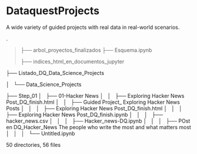 # DataquestProjects
A wide variety of guided projects with real data in real-world scenarios.

.
>├── arbol_proyectos_finalizados
>├── Esquema.ipynb
>
>├── indices_html_en_documentos_jupyter

├── Listado_DQ_Data_Science_Projects

│   └── Data_Science_Projects

├── Step_01
│   ├── 01-Hacker News
│   │   ├── Exploring Hacker News Post_DQ_finish.html
│   │   ├── Guided Project_ Exploring Hacker News Posts
│   │   │   ├── Exploring Hacker News Post_DQ_finish.html
│   │   │   ├── Exploring Hacker News Post_DQ_finish.ipynb
│   │   │   ├── hacker_news.csv
│   │   │   ├── Hacker_news-DQ.ipynb
│   │   │   ├── POst en DQ_Hacker_News The people who write the most and what matters most
│   │   │   └── Untitled.ipynb


50 directories, 56 files
